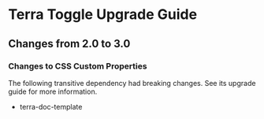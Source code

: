 # Terra Toggle Upgrade Guide

## Changes from 2.0 to 3.0

### Changes to CSS Custom Properties

The following transitive dependency had breaking changes. See its upgrade guide for more information.
* terra-doc-template
